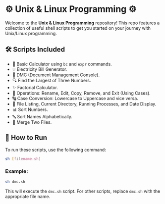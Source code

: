 # ⚙️ Unix & Linux Programming ⚙️

Welcome to the **Unix & Linux Programming** repository! This repo features a collection of useful shell scripts to get you started on your journey with Unix/Linux programming.

## 🛠️ Scripts Included

- 🧮 Basic Calculator using `bc` and `expr` commands.
- 💡 Electricity Bill Generator.
- 📝 DMC (Document Management Console).
- 🔍 Find the Largest of Three Numbers.
- ✨ Factorial Calculator.
- 🔄 Operations: Rename, Edit, Copy, Remove, and Exit (Using Cases).
- 🔠 Case Conversion: Lowercase to Uppercase and vice versa.
- 📁 File Listing, Current Directory, Running Processes, and Date Display.
- 📊 Sort Numbers.
- 🔤 Sort Names Alphabetically.
- 📂 Merge Two Files.

## 🚀 How to Run

To run these scripts, use the following command:

```sh
sh [filename.sh]
```

### Example:
```sh
sh dmc.sh
```
This will execute the `dmc.sh` script. For other scripts, replace `dmc.sh` with the appropriate file name.
